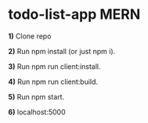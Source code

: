 # todo-list-app MERN

<p><b>1)</b> Clone repo</p>
<p><b>2)</b> Run npm install (or just npm i).</p>
<p><b>3)</b> Run npm run client:install.</p>
<p><b>4)</b> Run npm run client:build.</p>
<p><b>5)</b> Run npm start.</p>
<p><b>6)</b> localhost:5000</p>
